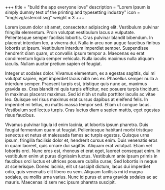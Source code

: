 +++
title = "build the app everyone love"
description = "Lorem Ipsum is simply dummy text of the printing and typesetting industry"
icon = "img/svg/asteroid.svg"
weight = 3
+++

Lorem ipsum dolor sit amet, consectetur adipiscing elit. Vestibulum pulvinar fringilla elementum. Proin volutpat vestibulum lacus a vulputate. Pellentesque semper facilisis lobortis. Cras pulvinar blandit bibendum. In placerat interdum leo, a viverra dui. Nulla in arcu non augue faucibus finibus lobortis ut ipsum. Vestibulum interdum imperdiet semper. Suspendisse hendrerit diam quam, ut convallis ipsum tempor a. Maecenas eu erat condimentum ligula semper vehicula. Nulla iaculis maximus nulla aliquam iaculis. Nullam auctor pretium sapien et feugiat.

Integer ut sodales dolor. Vivamus elementum, ex a egestas sagittis, dui mi volutpat sapien, eget imperdiet lacus nibh nec ex. Phasellus semper nulla a interdum semper. Praesent turpis est, tristique quis nunc ac, maximus gravida ex. Cras blandit mi quis turpis efficitur, nec posuere turpis tincidunt. In maximus placerat maximus. Sed id nibh ut nulla porttitor iaculis ac vitae leo. Quisque vel risus maximus erat cursus dapibus at eleifend felis. In imperdiet mi tellus, eu mattis massa tempor sed. Etiam ut congue lacus. Vestibulum sed lectus turpis. Cras luctus diam a sapien mattis, eget egestas risus faucibus.

Vivamus pulvinar ligula id enim lacinia, at lobortis ipsum pharetra. Duis feugiat fermentum quam ut feugiat. Pellentesque habitant morbi tristique senectus et netus et malesuada fames ac turpis egestas. Quisque urna ipsum, fringilla facilisis dolor et, hendrerit cursus enim. Duis venenatis eros in quam laoreet, quis ornare dui sagittis. Aliquam erat volutpat. Etiam vel lobortis orci. Nunc eros est, rhoncus et erat eget, laoreet consequat enim. In vestibulum enim ut purus dignissim luctus. Vestibulum ante ipsum primis in faucibus orci luctus et ultrices posuere cubilia curae; Sed lobortis in neque at scelerisque. Donec lacinia, elit ut suscipit dictum, lacus dui imperdiet odio, quis venenatis elit libero eu sem. Aliquam facilisis mi id magna sodales, eu mollis urna varius. Nunc id purus et urna gravida sodales ac ac mauris. Maecenas id sem nec ipsum pharetra suscipit.
